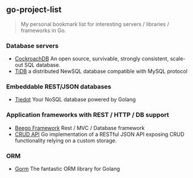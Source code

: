 ## go-project-list

> My personal bookmark list for interesting servers / libraries / frameworks in Go.

### Database servers
- [CockroachDB](https://www.cockroachlabs.com/) An open source, survivable, strongly consistent, scale-out SQL database.
- [TiDB](https://github.com/pingcap/tidb) a distributed NewSQL database compatible with MySQL protocol

### Embeddable REST/JSON databases
- [Tiedot](https://github.com/HouzuoGuo/tiedot) Your NoSQL database powered by Golang

### Application frameworks with REST / HTTP / DB support
- [Beego Framework](https://beego.me/) Rest / MVC / Database framework
- [CRUD API](https://github.com/sauerbraten/crudapi) Go implementation of a RESTful JSON API exposing CRUD functionality relying on a custom storage.

### ORM
- [Gorm](http://jinzhu.github.io/gorm) The fantastic ORM library for Golang

